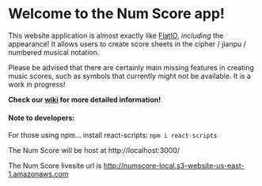 # Welcome to the Num Score app!

This website application is almost exactly like [FlatIO](https://flat.io), _including_ the appearance! It allows users to create score sheets in the cipher / jianpu / numbered musical notation.

Please be advised that there are certainly main missing features in creating music scores, such as symbols that currently might not be available. It _is_ a work in progress! 

**Check our [wiki](https://github.com/leahmezacs/zither-score/wiki) for more detailed information!**

#### Note to developers:
For those using npm... install react-scripts: `npm i react-scripts`

The Num Score will be host at http://localhost:3000/

The Num Score livesite url is http://numscore-local.s3-website-us-east-1.amazonaws.com
